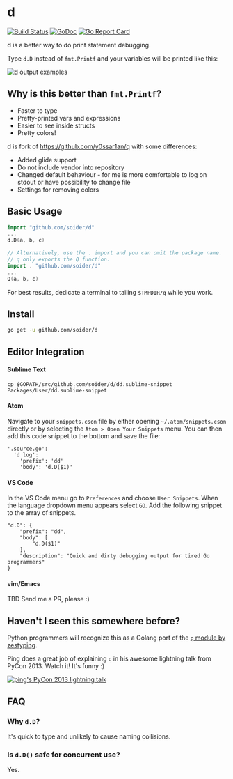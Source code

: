 # d
[![Build Status](https://travis-ci.org/soider/d.svg?branch=develop)](https://travis-ci.org/soider/d)
[![GoDoc](https://godoc.org/github.com/soider/d?status.svg)](https://godoc.org/github.com/soider/d)
[![Go Report Card](https://goreportcard.com/badge/github.com/soider/d)](https://goreportcard.com/report/github.com/soider/d)

d is a better way to do print statement debugging.

Type `d.D` instead of `fmt.Printf` and your variables will be printed like this:

![d output examples](https://i.imgur.com/OFmm7pb.png)

## Why is this better than `fmt.Printf`?

* Faster to type
* Pretty-printed vars and expressions
* Easier to see inside structs
* Pretty colors!

d is fork of https://github.com/y0ssar1an/q with some differences:
* Added glide support
* Do not include vendor into repository
* Changed default behaviour - for me is more comfortable to log on stdout or have possibility to change file
* Settings for removing colors


## Basic Usage

```go
import "github.com/soider/d"
...
d.D(a, b, c)

// Alternatively, use the . import and you can omit the package name.
// q only exports the Q function.
import . "github.com/soider/d"
...
Q(a, b, c)
```


For best results, dedicate a terminal to tailing `$TMPDIR/q` while you work.

## Install

```sh
go get -u github.com/soider/d
```

## Editor Integration

#### Sublime Text
```
cp $GOPATH/src/github.com/soider/d/dd.sublime-snippet Packages/User/dd.sublime-snippet
```

#### Atom
Navigate to your `snippets.cson` file by either opening `~/.atom/snippets.cson`
directly or by selecting the `Atom > Open Your Snippets` menu. You can then add
this code snippet to the bottom and save the file:
```
'.source.go':
  'd log':
    'prefix': 'dd'
    'body': 'd.D($1)'
```

#### VS Code
In the VS Code menu go to `Preferences` and choose `User Snippets`. When the
language dropdown menu appears select `GO`. Add the following snippet to the
array of snippets.
```
"d.D": {
	"prefix": "dd",
	"body": [
		"d.D($1)"
	],
	"description": "Quick and dirty debugging output for tired Go programmers"
}
```

#### vim/Emacs
TBD Send me a PR, please :)

## Haven't I seen this somewhere before?

Python programmers will recognize this as a Golang port of the
[`q` module by zestyping](https://github.com/zestyping/q).

Ping does a great job of explaining `q` in his awesome lightning talk from
PyCon 2013. Watch it! It's funny :)

[![ping's PyCon 2013 lightning talk](https://i.imgur.com/7KmWvtG.jpg)](https://youtu.be/OL3De8BAhME?t=25m14s)

## FAQ

### Why `d.D`?
It's quick to type and unlikely to cause naming collisions.

### Is `d.D()` safe for concurrent use?
Yes.
